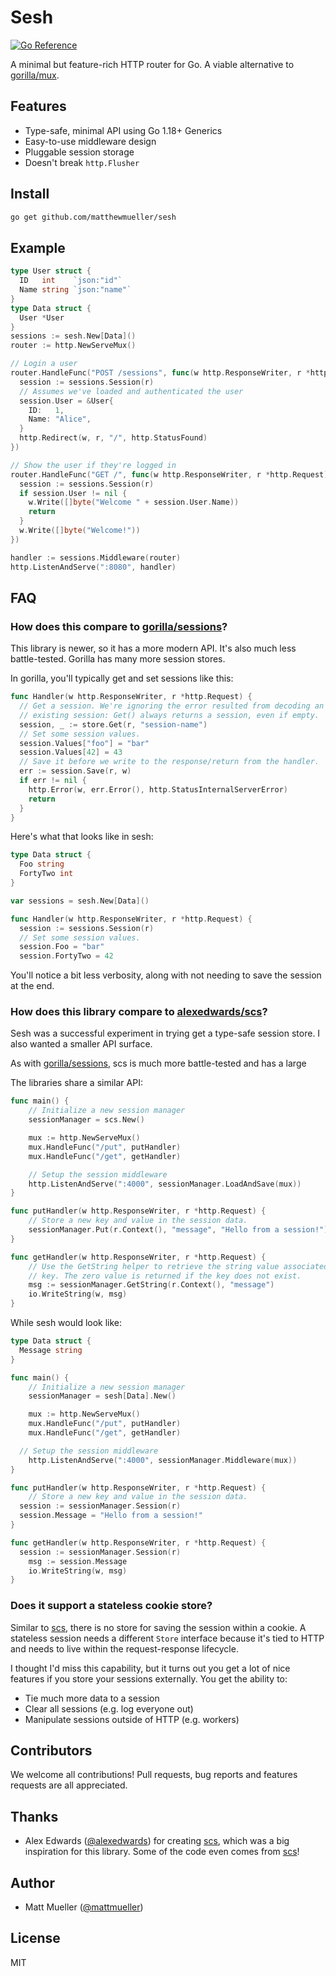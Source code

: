 # Sesh

[![Go Reference](https://pkg.go.dev/badge/github.com/matthewmueller/sesh.svg)](https://pkg.go.dev/github.com/matthewmueller/sesh)

A minimal but feature-rich HTTP router for Go. A viable alternative to [gorilla/mux](http://github.com/gorilla/mux).

## Features

- Type-safe, minimal API using Go 1.18+ Generics
- Easy-to-use middleware design
- Pluggable session storage
- Doesn't break `http.Flusher`

## Install

```sh
go get github.com/matthewmueller/sesh
```

## Example

```go
type User struct {
  ID   int    `json:"id"`
  Name string `json:"name"`
}
type Data struct {
  User *User
}
sessions := sesh.New[Data]()
router := http.NewServeMux()

// Login a user
router.HandleFunc("POST /sessions", func(w http.ResponseWriter, r *http.Request) {
  session := sessions.Session(r)
  // Assumes we've loaded and authenticated the user
  session.User = &User{
    ID:   1,
    Name: "Alice",
  }
  http.Redirect(w, r, "/", http.StatusFound)
})

// Show the user if they're logged in
router.HandleFunc("GET /", func(w http.ResponseWriter, r *http.Request) {
  session := sessions.Session(r)
  if session.User != nil {
    w.Write([]byte("Welcome " + session.User.Name))
    return
  }
  w.Write([]byte("Welcome!"))
})

handler := sessions.Middleware(router)
http.ListenAndServe(":8080", handler)
```

## FAQ

### How does this compare to [gorilla/sessions](https://github.com/gorilla/sessions)?

This library is newer, so it has a more modern API. It's also much less battle-tested. Gorilla has many more session stores.

In gorilla, you'll typically get and set sessions like this:

```go
func Handler(w http.ResponseWriter, r *http.Request) {
  // Get a session. We're ignoring the error resulted from decoding an
  // existing session: Get() always returns a session, even if empty.
  session, _ := store.Get(r, "session-name")
  // Set some session values.
  session.Values["foo"] = "bar"
  session.Values[42] = 43
  // Save it before we write to the response/return from the handler.
  err := session.Save(r, w)
  if err != nil {
    http.Error(w, err.Error(), http.StatusInternalServerError)
    return
  }
}
```

Here's what that looks like in sesh:

```go
type Data struct {
  Foo string
  FortyTwo int
}

var sessions = sesh.New[Data]()

func Handler(w http.ResponseWriter, r *http.Request) {
  session := sessions.Session(r)
  // Set some session values.
  session.Foo = "bar"
  session.FortyTwo = 42
```

You'll notice a bit less verbosity, along with not needing to save the session at the end.

### How does this library compare to [alexedwards/scs](https://github.com/alexedwards/scs)?

Sesh was a successful experiment in trying get a type-safe session store. I also wanted a smaller API surface.

As with [gorilla/sessions](https://github.com/gorilla/sessions), scs is much more battle-tested and has a large

The libraries share a similar API:

```go
func main() {
	// Initialize a new session manager
	sessionManager = scs.New()

	mux := http.NewServeMux()
	mux.HandleFunc("/put", putHandler)
	mux.HandleFunc("/get", getHandler)

	// Setup the session middleware
	http.ListenAndServe(":4000", sessionManager.LoadAndSave(mux))
}

func putHandler(w http.ResponseWriter, r *http.Request) {
	// Store a new key and value in the session data.
	sessionManager.Put(r.Context(), "message", "Hello from a session!")
}

func getHandler(w http.ResponseWriter, r *http.Request) {
	// Use the GetString helper to retrieve the string value associated with a
	// key. The zero value is returned if the key does not exist.
	msg := sessionManager.GetString(r.Context(), "message")
	io.WriteString(w, msg)
}
```

While sesh would look like:

```go
type Data struct {
  Message string
}

func main() {
	// Initialize a new session manager
	sessionManager = sesh[Data].New()

	mux := http.NewServeMux()
	mux.HandleFunc("/put", putHandler)
	mux.HandleFunc("/get", getHandler)

  // Setup the session middleware
	http.ListenAndServe(":4000", sessionManager.Middleware(mux))
}

func putHandler(w http.ResponseWriter, r *http.Request) {
	// Store a new key and value in the session data.
  session := sessionManager.Session(r)
  session.Message = "Hello from a session!"
}

func getHandler(w http.ResponseWriter, r *http.Request) {
  session := sessionManager.Session(r)
	msg := session.Message
	io.WriteString(w, msg)
}
```

### Does it support a stateless cookie store?

Similar to [scs](https://github.com/alexedwards/scs), there is no store for saving the session within a cookie. A stateless session needs a different `Store` interface because it's tied to HTTP and needs to live within the request-response lifecycle.

I thought I'd miss this capability, but it turns out you get a lot of nice features if you store your sessions externally. You get the ability to:

- Tie much more data to a session
- Clear all sessions (e.g. log everyone out)
- Manipulate sessions outside of HTTP (e.g. workers)

## Contributors

We welcome all contributions! Pull requests, bug reports and features requests are all appreciated.

## Thanks

- Alex Edwards ([@alexedwards](https://github.com/alexedwards)) for creating [scs](https://github.com/alexedwards/scs), which was a big inspiration for this library. Some of the code even comes from [scs](https://github.com/alexedwards/scs)!

## Author

- Matt Mueller ([@mattmueller](https://twitter.com/mattmueller))

## License

MIT
